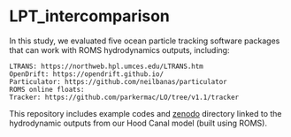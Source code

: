 # LPT_intercomparison

In this study, we evaluated five ocean particle tracking software packages that can work with ROMS hydrodynamics outputs, including:

    LTRANS: https://northweb.hpl.umces.edu/LTRANS.htm
    OpenDrift: https://opendrift.github.io/
    Particulator: https://github.com/neilbanas/particulator
    ROMS online floats:
    Tracker: https://github.com/parkermac/LO/tree/v1.1/tracker

This repository includes example codes and [zenodo]() directory linked to the hydrodynamic outputs from our Hood Canal model (built using ROMS).
